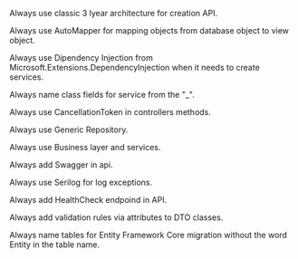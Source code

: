 Always use classic 3 lyear architecture for creation API.

Always use AutoMapper for mapping objects from database object to view object.

Always use Dipendency Injection from Microsoft.Extensions.DependencyInjection when it needs to create services.

Always name class fields for service from the "_".

Always use CancellationToken in controllers methods.

Always use Generic Repository.

Always use Business layer and services.

Always add Swagger in api.

Always use Serilog for log exceptions.

Always add HealthCheck endpoind in API.

Always add validation rules via attributes to DTO classes.

Always name tables for Entity Framework Core migration without the word Entity in the table name.